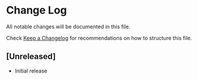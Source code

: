 # Change Log

All notable changes will be documented in this file.

Check [Keep a Changelog](http://keepachangelog.com/) for recommendations on how to structure this file.

## [Unreleased]

- Initial release